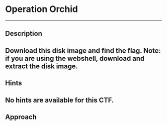 # Operation Orchid
---
## Description
Download this disk image and find the flag. Note: if you are using the webshell, download and extract the disk image. 
---
## Hints
No hints are available for this CTF.
---
## Approach
